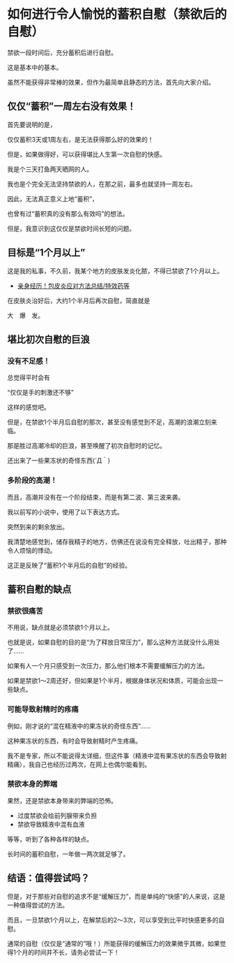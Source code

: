 # 如何进行令人愉悦的蓄积自慰（禁欲后的自慰） [​](#如何进行令人愉悦的蓄积自慰-禁欲后的自慰)

禁欲一段时间后，充分蓄积后进行自慰。

这是基本中的基本。

虽然不能获得非常棒的效果，但作为最简单且静态的方法，首先向大家介绍。

## 仅仅“蓄积”一周左右没有效果！ [​](#仅仅-蓄积-一周左右没有效果)

首先要说明的是，

仅仅蓄积3天或1周左右，是无法获得那么好的效果的！

但是，如果做得好，可以获得堪比人生第一次自慰的快感。

我是个三天打鱼两天晒网的人。

我也是个完全无法坚持禁欲的人，在那之前，最多也就坚持一周左右。

因此，无法真正意义上地“蓄积”，

也曾有过“蓄积真的没有那么有效吗”的想法。

但是，我意识到这仅仅是禁欲时间长短的问题。

## 目标是“1个月以上” [​](#目标是-1个月以上)

这是我的私事，不久前，我某个地方的皮肤发炎化脓，不得已禁欲了1个月以上。

+   [亲身经历！包皮炎应对方法总结/特效药等](/onanie-a/sisshin-taisaku.html)

在皮肤炎治好后，大约1个半月后再次自慰，简直就是

大　爆　发。

## 堪比初次自慰的巨浪 [​](#堪比初次自慰的巨浪)

### 没有不足感！ [​](#没有不足感)

总觉得平时会有

“仅仅是手的刺激还不够”

这样的感觉吧。

但是，在禁欲1个半月后自慰的那次，甚至没有感觉到不足，高潮的浪潮立刻来临。

那是胜过高潮冷却的巨浪，甚至唤醒了初次自慰时的记忆。

还出来了一些果冻状的奇怪东西(´Д｀)

### 多阶段的高潮！ [​](#多阶段的高潮)

而且，高潮并没有在一个阶段结束，而是有第二波、第三波来袭。

我以前写的小说中，使用了以下表达方式。

突然到来的剩余放出。

我清楚地感觉到，储存我精子的地方，仿佛还在说没有完全释放，吐出精子，那种令人烦恼的悸动。

这正是反映了“蓄积1个半月后的自慰”的经验。

## 蓄积自慰的缺点 [​](#蓄积自慰的缺点)

### 禁欲很痛苦 [​](#禁欲很痛苦)

不用说，缺点就是必须禁欲1个月以上。

也就是说，如果自慰的目的是“为了释放日常压力”，那么这种方法就没什么用处了......

如果有人一个月只感受到一次压力，那么他们根本不需要缓解压力的方法。

如果是禁欲1～2周还好，但如果是1个半月，根据身体状况和体质，可能会出现一些缺点。

### 可能导致射精时的疼痛 [​](#可能导致射精时的疼痛)

例如，刚才说的“混在精液中的果冻状的奇怪东西”......

这种果冻状的东西，有时会导致射精时产生疼痛。

我不是专家，所以不能说得太详细，但这件事（精液中混有果冻状的东西会导致射精痛），我自己也经历过两次，在网上也偶尔能看到。

### 禁欲本身的弊端 [​](#禁欲本身的弊端)

果然，还是禁欲本身带来的弊端的恐怖。

+   过度禁欲会给前列腺带来负担
+   禁欲导致精液中混有血液

等等，听到了各种各样的缺点。

长时间的蓄积自慰，一年做一两次就足够了。

## 结语：值得尝试吗？ [​](#结语-值得尝试吗)

但是，对于那些对自慰的追求不是“缓解压力”，而是单纯的“快感”的人来说，这是一种值得尝试的方法。

而且，一旦禁欲1个月以上，在解禁后的2～3次，可以享受到比平时快感更多的自慰。

通常的自慰（仅仅是“通常的”哦！）所能获得的缓解压力的效果微乎其微，如果觉得1个月的时间并不长，请务必尝试一下！
